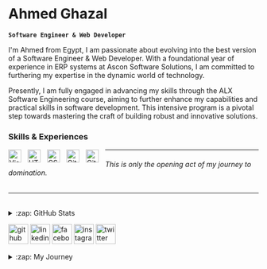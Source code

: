 # Ahmed Ghazal
**`Software Engineer & Web Developer`**
<br>
<!-- ![Software Engineer & Web Developer](https://github.com/GhaaZaaal/GhaaZaaal/blob/main/hacker-silhouette-hack-anonymous2.jpg)
-->

I'm Ahmed from Egypt, I am passionate about evolving into the best version of a Software Engineer & Web Developer. With a foundational year of experience in ERP systems at Ascon Software Solutions, I am committed to furthering my expertise in the dynamic world of technology.

Presently, I am fully engaged in advancing my skills through the ALX Software Engineering course, aiming to further enhance my capabilities and practical skills in software development. This intensive  program is a pivotal step towards mastering the craft of building robust and innovative solutions.

### Skills & Experiences 

  <img align="left" title="VsCode" alt="Visual Studio Code" width="26px" src="https://cdn.jsdelivr.net/gh/devicons/devicon/icons/vscode/vscode-original.svg" style="padding-right:10px;" />
  <img align="left" title="HTML5" alt="HTML5" width="26px" src="https://cdn.jsdelivr.net/gh/devicons/devicon/icons/html5/html5-original.svg" style="padding-right:10px;" />
  <img align="left" title="CSS3" alt="CSS3" width="26px" src="https://cdn.jsdelivr.net/gh/devicons/devicon/icons/css3/css3-original.svg" style="padding-right:10px;" />
  <img align="left" title="Git" alt="Git" width="26px" src="https://cdn.jsdelivr.net/gh/devicons/devicon/icons/git/git-original.svg" style="padding-right:10px;" />
  <img align="left" title="GitHub" alt="GitHub" width="26px" src="https://user-images.githubusercontent.com/3369400/139447912-e0f43f33-6d9f-45f8-be46-2df5bbc91289.png" style="padding-right:10px;" />
  
  ---
  ###### This is only the opening act of my journey to domination.
  ---
 <br>

<details>
  <summary>:zap: GitHub Stats</summary>

  <img align="left" alt="GhaZal's GitHub Stats" src="https://github-readme-stats.vercel.app/api?username=GhaaZaaal&show_icons=true&hide_border=false&title_color=ff652f&icon_color=FFE400&bg_color=09131B&text_color=ffffff&border_color=0c1a25" />

</details>


[<img src='https://cdn.jsdelivr.net/npm/simple-icons@3.0.1/icons/github.svg' alt='github' height='40'>](https://github.com/GhaaZaaal)  [<img src='https://cdn.jsdelivr.net/npm/simple-icons@3.0.1/icons/linkedin.svg' alt='linkedin' height='40'>](https://www.linkedin.com/in/Ahmed-Ghazal/)  [<img src='https://cdn.jsdelivr.net/npm/simple-icons@3.0.1/icons/facebook.svg' alt='facebook' height='40'>](https://www.facebook.com/Ahmed-Ghazal)  [<img src='https://cdn.jsdelivr.net/npm/simple-icons@3.0.1/icons/instagram.svg' alt='instagram' height='40'>](https://www.instagram.com/GhaZal/)  [<img src='https://cdn.jsdelivr.net/npm/simple-icons@3.0.1/icons/twitter.svg' alt='twitter' height='40'>](https://twitter.com/AhmedGhazaaal)  

<details>
   <summary>:zap: My Journey</summary>
My educational background includes a Bachelor's Degree from Alexandria University, majoring in Accounting at the Faculty of Commerce. My transition into the world of technology began with a pursuit of knowledge. I have successfully completed courses in HTML and CSS, and I am driven to conquer JavaScript in the near future.

My dedication to continuous learning is clear through the courses I've completed, including the Cs50 course, which equipped me with a solid understanding of computer science fundamentals. Furthermore, I've skills through the 'Learn how to Learn' course, understanding the mechanisms to maximize efficiency in knowledge acquisition. Moreover, knowledge in HR expanded my understanding of organizational dynamics.


I am committed to harnessing this diverse skill set to create efficient, user-centric software solutions that redefine the technological landscape. My journey to becoming a proficient Software Engineer & Web Developer is fueled by an unwavering passion for technology and an endless drive for continuous learning, advancement and excellence.
</details>








<!--
**GhaaZaaal/GhaaZaaal** is a ✨ _special_ ✨ repository because its `README.md` (this file) appears on your GitHub profile.

Here are some ideas to get you started:

- 🔭 I’m currently working on ...
- 🌱 I’m currently learning ...
- 👯 I’m looking to collaborate on ...
- 🤔 I’m looking for help with ...
- 💬 Ask me about ...
- 📫 How to reach me: ...
- 😄 Pronouns: ...
- ⚡ Fun fact: ...
-->
